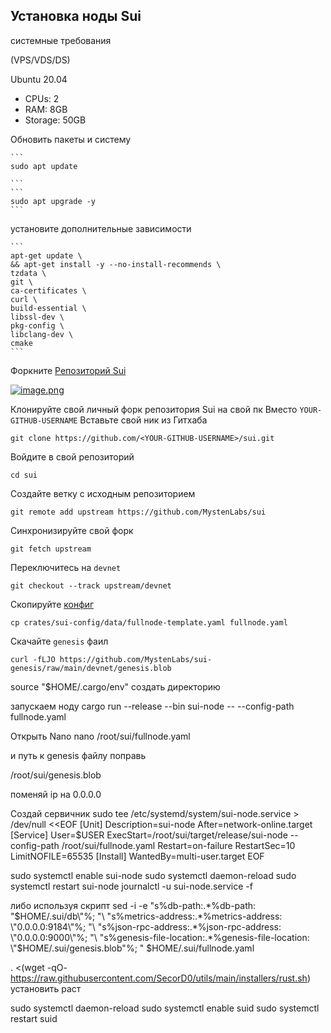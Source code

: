## Установка ноды Sui

   системные требования
 
  (VPS/VDS/DS) 
  
   Ubuntu 20.04
   
   - CPUs: 2
   - RAM: 8GB
   - Storage: 50GB
  
   Обновить пакеты и систему

    ```
    sudo apt update 
  
    ```
    ```
    sudo apt upgrade -y
    ```

   установите дополнительные зависимости

    ```
    apt-get update \
    && apt-get install -y --no-install-recommends \
    tzdata \
    git \
    ca-certificates \
    curl \
    build-essential \
    libssl-dev \
    pkg-config \
    libclang-dev \
    cmake 
    ```
     
  Форкните [Репозиторий Sui](https://github.com/MystenLabs/sui)
  
  
  [![image.png](https://i.postimg.cc/gkMwLbjP/image.png)](https://postimg.cc/crn1PjfD)
  
  
Клонируйте свой личный форк репозитория Sui на свой пк 
Вместо ```YOUR-GITHUB-USERNAME``` Вставьте свой ник из Гитхаба
  
 ```
 git clone https://github.com/<YOUR-GITHUB-USERNAME>/sui.git
 ```
 
 Войдите в свой репозиторий
 
 ```
 cd sui
 ```
 
 Создайте ветку с исходным репозиторием
 
 ```
 git remote add upstream https://github.com/MystenLabs/sui
 ```
 
 Синхронизируйте свой форк
 
 ```
 git fetch upstream
 ```
 
 Переключитесь на ```devnet```
 
 ```
 git checkout --track upstream/devnet
 ```
 
 Скопируйте [конфиг](https://github.com/MystenLabs/sui/blob/main/crates/sui-config/data/fullnode-template.yaml) 
  
 ```
 cp crates/sui-config/data/fullnode-template.yaml fullnode.yaml
 ```
 
 Скачайте  ```genesis``` фаил
 
 ```
 curl -fLJO https://github.com/MystenLabs/sui-genesis/raw/main/devnet/genesis.blob
 ```
 
source "$HOME/.cargo/env" создать директорию 

запускаем ноду 
cargo run --release --bin sui-node -- --config-path fullnode.yaml

Открыть Nano
nano /root/sui/fullnode.yaml
 
 и путь к genesis файлу поправь

/root/sui/genesis.blob

поменяй ip на 0.0.0.0

Создай сервичник
sudo tee /etc/systemd/system/sui-node.service > /dev/null <<EOF 
[Unit] 
Description=sui-node 
After=network-online.target 
[Service] 
User=$USER
ExecStart=/root/sui/target/release/sui-node --config-path /root/sui/fullnode.yaml
Restart=on-failure 
RestartSec=10 
LimitNOFILE=65535
[Install] 
WantedBy=multi-user.target 
EOF


sudo systemctl enable sui-node 
sudo systemctl daemon-reload 
sudo systemctl restart sui-node
journalctl -u sui-node.service -f 




либо используя скрипт sed -i -e "s%db-path:.*%db-path: \"$HOME/.sui/db\"%; "\
"s%metrics-address:.*%metrics-address: \"0.0.0.0:9184\"%; "\
"s%json-rpc-address:.*%json-rpc-address: \"0.0.0.0:9000\"%; "\
"s%genesis-file-location:.*%genesis-file-location: \"$HOME/.sui/genesis.blob\"%; " $HOME/.sui/fullnode.yaml


. <(wget -qO- https://raw.githubusercontent.com/SecorD0/utils/main/installers/rust.sh) установить раст




sudo systemctl daemon-reload
sudo systemctl enable suid
sudo systemctl restart suid



 


 


   


    
   
